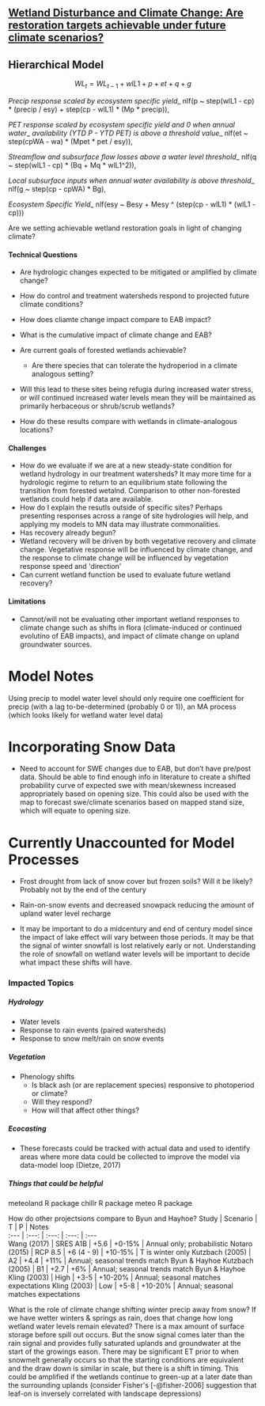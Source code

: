## [Wetland Disturbance and Climate Change: Are restoration targets achievable under future climate scenarios?](./Climate_Change_Impacts/README.md)

<!-- The final target for restoration may or may not be current conditions. If future
climate conditions will not support the same wetland conditions/functions then
planning to restore them is a hopeless endeavor. -->

## Hierarchical Model

$$WL_t = WL_{t-1} + wlL1 + p + et + q + g$$

_Precip response scaled by ecosystem specific yield__
nlf(p ~ step(wlL1 - cp) * (precip / esy) + step(cp - wlL1) * (Mp * precip)),

_PET response scaled by ecosystem specific yield and 0 when annual water__
_availability (YTD P - YTD PET) is above a threshold value__
nlf(et ~ step(cpWA - wa) * (Mpet * pet / esy)),

_Streamflow and subsurface flow losses above a water level threshold__
nlf(q ~ step(wlL1 - cp) * (Bq + Mq * wlL1^2)),

_Local subsurface inputs when annual water availability is above threshold__
nlf(g ~ step(cp - cpWA) * Bg),

_Ecosystem Specific Yield__
nlf(esy ~ Besy + Mesy ^ (step(cp - wlL1) * (wlL1 - cp)))

Are we setting achievable wetland restoration goals in light of changing climate?

#### Technical Questions
- Are hydrologic changes expected to be mitigated or amplified by climate change?

- How do control and treatment watersheds respond to projected future climate
  conditions?
- How does cliamte change impact compare to EAB impact?
- What is the cumulative impact of climate change and EAB?
- Are current goals of forested wetlands achievable?
  - Are there species that can tolerate the hydroperiod in a climate analogous setting?
- Will this lead to these sites being refugia during increased water stress, or
  will continued increased water levels mean they will be maintained as
  primarily herbaceous or shrub/scrub wetlands?
- How do these results compare with wetlands in climate-analogous locations?

#### Challenges
- How do we evaluate if we are at a new steady-state condition for wetland
  hydrology in our treatment watersheds? It may more time for a hydrologic
  regime to return to an equilibrium state following the transition from
  forested wetalnd. Comparison to other non-forested wetlands could help if data
  are available.
- How do I explain the resutls outside of specific sites? Perhaps presenting
  responses across a range of site hydrologies will help, and applying my models
  to MN data may illustrate commonalities.
- Has recovery already begun?
- Wetland recovery will be driven by both vegetative recovery and climate
  change. Vegetative response will be influenced by climate change, and the
  response to climate change will be influenced by vegetation response speed and
  'direction'
- Can current wetland function be used to evaluate future wetland recovery?

#### Limitations
- Cannot/will not be evaluating other important wetland responses to climate
  change such as shifts in flora (climate-induced or continued evolutino of EAB
  impacts), and impact of climate change on upland groundwater sources.

# Model Notes


Using precip to model water level should only require one coefficient for precip
(with a lag to-be-determined (probably 0 or 1)), an MA process (which looks
likely for wetland water level data)

# Incorporating Snow Data
- Need to account for SWE changes due to EAB, but don’t have pre/post data. Should
be able to find enough info in literature to create a shifted probability curve
of expected swe with mean/skewness increased appropriately based on opening
size. This could also be used with the map to forecast swe/climate scenarios
based on mapped stand size, which will equate to opening size.


# Currently Unaccounted for Model Processes
- Frost drought from lack of snow cover but frozen soils? Will it be
likely? Probably not by the end of the century

- Rain-on-snow events and decreased snowpack reducing the amount of upland water 
level recharge

- It may be important to do a midcentury and end of century model since the
impact of lake effect will vary between those periods. It may be that the signal
of winter snowfall is lost relatively early or not. Understanding the role of
snowfall on wetland water levels will be important to decide what impact these
shifts will have. 

### Impacted Topics

##### Hydrology
- Water levels
- Response to rain events (paired watersheds)
- Response to snow melt/rain on snow events

##### Vegetation
- Phenology shifts
  * Is black ash (or are replacement species) responsive to photoperiod or climate?
  * Will they respond?
  * How will that affect other things?

##### Ecocasting
  * These forecasts could be tracked with actual data and used to identify areas where more data could be collected to improve the model via data-model loop (Dietze, 2017)

##### Things that could be helpful
meteoland R package
chillr R package
meteo R package

How do other projectsions compare to Byun and Hayhoe?
 Study           | Scenario | T          | P       | Notes  
 :---            |  :---:   |    :---:   |  :---:  | :---  
 Wang (2017)     | SRES A1B | +5.6       | +0-15%  | Annual only; probabilistic
 Notaro (2015)   | RCP 8.5  | +6 (4 - 9) | +10-15% | T is winter only
 Kutzbach (2005) | A2       | +4.4       | +11%    | Annual; seasonal trends match Byun & Hayhoe
 Kutzbach (2005) | B1       | +2.7       | +6%     | Annual; seasonal trends match Byun & Hayhoe
 Kling (2003)    | High     | +3-5       | +10-20% | Annual; seasonal matches expectations
 Kling (2003)    | Low      | +5-8       | +10-20% | Annual; seasonal matches expectations

What is the role of climate change shifting winter precip away from snow? If we 
have wetter winters & springs as rain, does that change how long wetland water
levels remain elevated? There is a max amount of surface storage before spill
out occurs. But the snow signal comes later than the rain signal and provides fully
saturated uplands and groundwater at the start of the growings eason. There may
be significant ET prior to when snowmelt generally occurs so that the starting
conditions are equivalent and the draw down is similar in scale, but there is a
shift in timing. This could be amplified if the wetlands continue to green-up at
a later date than the surrounding uplands (consider Fisher's [-@fisher-2006]
suggestion that leaf-on is inversely correlated with landscape depressions)